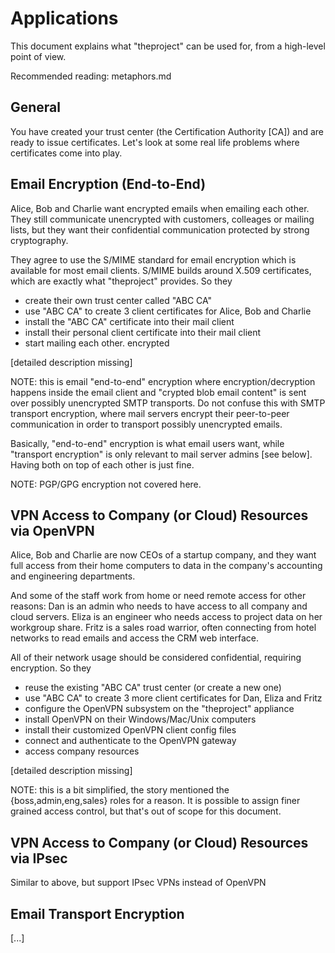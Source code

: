 # Applications

This document explains what "theproject" can be used for, from a high-level 
point of view.

Recommended reading: metaphors.md

## General

You have created your trust center (the Certification Authority [CA]) and 
are ready to issue certificates.  Let's look at some real life problems 
where certificates come into play.

## Email Encryption (End-to-End)

Alice, Bob and Charlie want encrypted emails when emailing each other. They 
still communicate unencrypted with customers, colleages or mailing lists, 
but they want their confidential communication protected by strong 
cryptography.

They agree to use the S/MIME standard for email encryption which is available 
for most email clients. S/MIME builds around X.509 certificates, which are 
exactly what "theproject" provides. So they

- create their own trust center called "ABC CA"
- use "ABC CA" to create 3 client certificates for Alice, Bob and Charlie
- install the "ABC CA" certificate into their mail client
- install their personal client certificate into their mail client
- start mailing each other. encrypted

[detailed description missing]

NOTE: this is email "end-to-end" encryption where encryption/decryption 
happens inside the email client and "crypted blob email content" is sent 
over possibly unencrypted SMTP transports. Do not confuse this with SMTP 
transport encryption, where mail servers encrypt their peer-to-peer 
communication in order to transport possibly unencrypted emails.

Basically, "end-to-end" encryption is what email users want, while 
"transport encryption" is only relevant to mail server admins [see below]. 
Having both on top of each other is just fine.

NOTE: PGP/GPG encryption not covered here.

## VPN Access to Company (or Cloud) Resources via OpenVPN

Alice, Bob and Charlie are now CEOs of a startup company, and they want full 
access from their home computers to data in the company's accounting and 
engineering departments.

And some of the staff work from home or need remote access for other reasons: 
Dan is an admin who needs to have access to all company and cloud servers. 
Eliza is an engineer who needs access to project data on her workgroup share. 
Fritz is a sales road warrior, often connecting from hotel networks to read 
emails and access the CRM web interface.

All of their network usage should be considered confidential, requiring 
encryption. So they

- reuse the existing "ABC CA" trust center (or create a new one)
- use "ABC CA" to create 3 more client certificates for Dan, Eliza and Fritz
- configure the OpenVPN subsystem on the "theproject" appliance
- install OpenVPN on their Windows/Mac/Unix computers
- install their customized OpenVPN client config files
- connect and authenticate to the OpenVPN gateway
- access company resources

[detailed description missing]

NOTE: this is a bit simplified, the story mentioned the {boss,admin,eng,sales} 
roles for a reason. It is possible to assign finer grained access control, 
but that's out of scope for this document.

## VPN Access to Company (or Cloud) Resources via IPsec

Similar to above, but support IPsec VPNs instead of OpenVPN

## Email Transport Encryption

[...]
